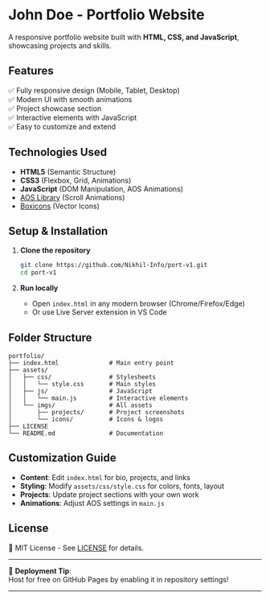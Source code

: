 # **John Doe - Portfolio Website**  

A responsive portfolio website built with **HTML, CSS, and JavaScript**, showcasing projects and skills.

## **Features**  
✅ Fully responsive design (Mobile, Tablet, Desktop)  
✅ Modern UI with smooth animations  
✅ Project showcase section  
✅ Interactive elements with JavaScript  
✅ Easy to customize and extend  

## **Technologies Used**  
- **HTML5** (Semantic Structure)  
- **CSS3** (Flexbox, Grid, Animations)  
- **JavaScript** (DOM Manipulation, AOS Animations)  
- [AOS Library](https://michalsnik.github.io/aos/) (Scroll Animations)  
- [Boxicons](https://boxicons.com/) (Vector Icons)  

## **Setup & Installation**  
1. **Clone the repository**  
   ```bash
   git clone https://github.com/Nikhil-Info/port-v1.git
   cd port-v1
   ```

2. **Run locally**  
   - Open `index.html` in any modern browser (Chrome/Firefox/Edge)  
   - Or use Live Server extension in VS Code  

## **Folder Structure**  
```
portfolio/
├── index.html              # Main entry point
├── assets/
│   ├── css/                # Stylesheets
│   │   └── style.css       # Main styles
│   ├── js/                 # JavaScript
│   │   └── main.js         # Interactive elements
│   └── imgs/               # All assets
│       ├── projects/       # Project screenshots
│       └── icons/          # Icons & logos
├── LICENSE
└── README.md               # Documentation
```

## **Customization Guide**  
- **Content**: Edit `index.html` for bio, projects, and links  
- **Styling**: Modify `assets/css/style.css` for colors, fonts, layout  
- **Projects**: Update project sections with your own work  
- **Animations**: Adjust AOS settings in `main.js`  

## **License**  
📄 MIT License - See [LICENSE](LICENSE) for details.  

---

🚀 **Deployment Tip**:  
Host for free on GitHub Pages by enabling it in repository settings!

---